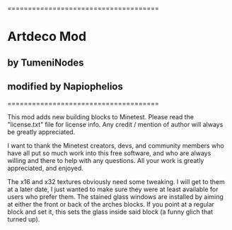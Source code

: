 =====================================
# Artdeco Mod
## by TumeniNodes
## modified by Napiophelios
=====================================

 This mod adds new building blocks to Minetest.
 Please read the "license.txt" file for license info.
 Any credit / mention of author will always be greatly appreciated.

 I want to thank the Minetest creators, devs, and community members who have all put so much work into this free software, and who are always willing and there to help with any questions. All your work is greatly appreciated, and enjoyed.

 The x16 and x32 textures obviously need some tweaking. I will get to them at a later date, I just wanted to make sure they were at least available for users who prefer them.
 The stained glass windows are installed by aiming at either the front or back of the arches blocks. If you point at a regular block and set it, this sets the glass inside said block (a funny glich that turned up).
